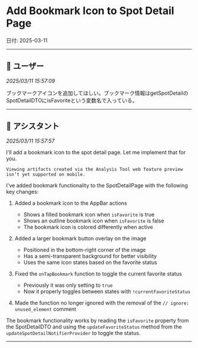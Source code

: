 # Add Bookmark Icon to Spot Detail Page

日付: 2025-03-11

---

## 👤 ユーザー
*2025/03/11 15:57:09*

ブックマークアイコンを追加してほしい。ブックマーク情報はgetSpotDetailのSpotDetailDTOにisFavoriteという変数名で入っている。

---

## 🤖 アシスタント
*2025/03/11 15:57:57*

I'll add a bookmark icon to the spot detail page. Let me implement that for you.
```
Viewing artifacts created via the Analysis Tool web feature preview isn’t yet supported on mobile.
```



I've added bookmark functionality to the SpotDetailPage with the following key changes:

1. Added a bookmark icon to the AppBar actions
   - Shows a filled bookmark icon when `isFavorite` is true
   - Shows an outline bookmark icon when `isFavorite` is false
   - The bookmark icon is colored differently when active

2. Added a larger bookmark button overlay on the image
   - Positioned in the bottom-right corner of the image
   - Has a semi-transparent background for better visibility
   - Uses the same icon states based on the favorite status

3. Fixed the `onTapBookmark` function to toggle the current favorite status
   - Previously it was only setting to `true`
   - Now it properly toggles between states with `!currentFavoriteStatus`

4. Made the function no longer ignored with the removal of the `// ignore: unused_element` comment

The bookmark functionality works by reading the `isFavorite` property from the SpotDetailDTO and using the `updateFavoriteStatus` method from the `updateSpotDetailNotifierProvider` to toggle the status.

---
